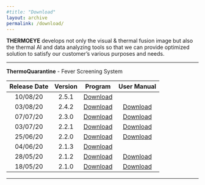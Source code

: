 ```yaml
---
#title: "Download"
layout: archive
permalink: /download/
---
```


<!-- {% include feature_row id="row" type="left" %}
**Lastest Version**  
ThermoQuarantine 2.1.0    <a href="https://docs.google.com/uc?export=download&id=1M86qxJPFL2PlJ8QW53Cnxh4HBAQpUZau" class="btn btn--primary">Download</a>  

**Document**  
User Manual <a href="https://docs.google.com/uc?export=download&id=19vuuUHIYM0-sjybeaGxIsERuLFu6H2_v" class="btn btn--primary">Download</a> -->

**THERMOEYE** develops not only the visual & thermal fusion image but also the thermal AI and data analyzing tools so that we can provide optimized solution to satisfy our customer’s various purposes and needs.

---

**ThermoQuarantine** - Fever Screening System

| Release Date | Version | Program | User Manual |
|:---------:|:---------:|:---------:|:---------:|
| 10/08/20 | 2.5.1 | <a href="https://docs.google.com/uc?export=download&id=1hqFEgapAbxvsemPmxraJmBOxNSqHYlLd" class="btn btn--primary">Download</a> |  |
| 03/08/20 | 2.4.2 | <a href="https://docs.google.com/uc?export=download&id=1KG0odOlWiBOcOJ3utVRsqk-wwHP6JauY" class="btn btn--primary">Download</a> | <a href="https://docs.google.com/uc?export=download&id=1EK7yxFblUUVWGxjvqxirdhaLLc51P3yE" class="btn btn--primary">Download</a> |
| 07/07/20 | 2.3.0 | <a href="https://docs.google.com/uc?export=download&id=1Dj2M92AnunLv9m28-mSB3ogmTpgjTlDC" class="btn btn--primary">Download</a> | <a href="https://docs.google.com/uc?export=download&id=1uk9fDWnQ9EgRp40JBxRrMgcRdpCUlzf0" class="btn btn--primary">Download</a> |
| 03/07/20 | 2.2.1 | <a href="https://docs.google.com/uc?export=download&id=1MvOugKYWZHy-cP-1utPxnR3rnZFjHqPc" class="btn btn--primary">Download</a> | <a href="https://docs.google.com/uc?export=download&id=1uk9fDWnQ9EgRp40JBxRrMgcRdpCUlzf0" class="btn btn--primary">Download</a> |
| 25/06/20 | 2.2.0 | <a href="https://docs.google.com/uc?export=download&id=1cwPfPzumMxdEOPFG6CFGCmQVahlJOc5E" class="btn btn--primary">Download</a> | <a href="https://docs.google.com/uc?export=download&id=1uk9fDWnQ9EgRp40JBxRrMgcRdpCUlzf0" class="btn btn--primary">Download</a> |
| 04/06/20 | 2.1.3 | <a href="https://docs.google.com/uc?export=download&id=1mxCbizQ-pfslYagtBI_7qYO_n-amVQsk" class="btn btn--primary">Download</a> | |
| 28/05/20 | 2.1.2 | <a href="https://docs.google.com/uc?export=download&id=1Bdcx7_bKJs8hx4eh51aEUuZZauU-alWP" class="btn btn--primary">Download</a> | <a href="https://docs.google.com/uc?export=download&id=1sbdMsvB21nthq-iyi48G6fk48s6TPtEm" class="btn btn--primary">Download</a> |
| 18/05/20 | 2.1.0 | <a href="https://docs.google.com/uc?export=download&id=1M86qxJPFL2PlJ8QW53Cnxh4HBAQpUZau" class="btn btn--primary">Download</a> |  <a href="https://docs.google.com/uc?export=download&id=1M86qxJPFL2PlJ8QW53Cnxh4HBAQpUZau" class="btn btn--primary">Download</a>  |

---

